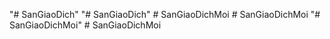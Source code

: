 "# SanGiaoDich" 
"# SanGiaoDich" 
#   S a n G i a o D i c h M o i  
 #   S a n G i a o D i c h M o i  
 "# SanGiaoDichMoi" 
#   S a n G i a o D i c h M o i  
 